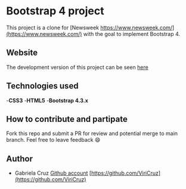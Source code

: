 # Bootstrap 4 project

This project is a clone for [Newsweek https://www.newsweek.com/](https://www.newsweek.com/) with the goal to implement Bootstrap 4.


## Website
The development version of this project can be seen [here](https://raw.githack.com/ViriCruz/newsweek-bootstrap4/dev/index.html)


## Technologies used
-**CSS3**
-**HTML5**
-**Bootstrap 4.3.x**

## How to contribute and partipate
Fork this repo and submit a PR for review and potential merge to main branch. Feel free to leave feedback :smile:

## Author
* Gabriela Cruz [Github account](https://github.com/ViriCruz) [https://github.com/ViriCruz](https://github.com/ViriCruz)



